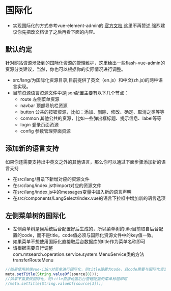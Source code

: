 # 国际化

- 实现国际化的方式参考vue-element-admin的
[官方文档](https://panjiachen.github.io/vue-element-admin-site/zh/guide/advanced/i18n.html),这里不再赘述,强烈建议你先把改文档读了之后再看下面的内容。


## 默认约定
针对网站资源涉及到的国际化资源的管理维护，这里给出一些flash-vue-admin的资源分类建议，当然，你也可以根据你的实际情况进行调整。

- src/lang/为国际化资源目录,目前提供了英文（en.js）和中文(zh.js)的两种语言实现。
- 目前资源语言资源文件中是json配置主要有以下几个节点：
    - route 左侧菜单资源
    - navbar 顶部导航栏资源
    - button 公共的按钮资源，比如：添加、删除、修改、确定、取消之类等等
    - common 其他公共的资源，比如一些弹出框标题、提示信息、label等等
    - login 登录页面资源
    - config 参数管理界面资源
 

## 添加新的语言支持
如果你还需要支持出中英文之外的其他语言，那么你可以通过下面步骤添加新的语言支持
- 在src/lang/目录下新增对应的资源文件
- 在src/lang/index.js中import对应的资源文件
- 在src/lang/index.js中的messages变量中加入新的语言声明
- 在src/components/LangSelect/index.vue的语言下拉框中增加新的语言选项


## 左侧菜单树的国际化
- 左侧菜单树是候系统后台配置好后生成的，所以菜单树的title目前取自后台配置的code，而不是title。code值必须与国际化资源文件中的key值一致。
- 如果菜单不想使用国际化直接取后台数据库的title作为菜单名称即可
- 请根据需要自行调整com.mtsearch.operation.service.system.MenuService类的方法transferRouteMenu
```java
//如果使用前端vue-i18n对菜单进行国际化，则title設置为code，且code需要与国际化资源文件中的key值一致
meta.setTitle(String.valueOf(source[8]));
//如果不需要做国际化，则title直接设置后台管理配置的菜单标题即可
//meta.setTitle(String.valueOf(source[3]));
```
